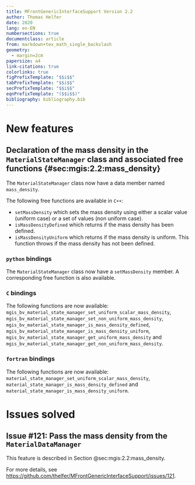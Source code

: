 ```yaml
---
title: MFrontGenericInterfaceSupport Version 2.2
author: Thomas Helfer
date: 2020
lang: en-EN
numbersections: true
documentclass: article
from: markdown+tex_math_single_backslash
geometry:
  - margin=2cm
papersize: a4
link-citations: true
colorlinks: true
figPrefixTemplate: "$$i$$"
tabPrefixTemplate: "$$i$$"
secPrefixTemplate: "$$i$$"
eqnPrefixTemplate: "($$i$$)"
bibliography: bibliography.bib
---
```


# New features

## Declaration of the mass density in the `MaterialStateManager` class and associated free functions {#sec:mgis:2.2:mass_density}

The `MaterialStateManager` class now have a data member named `mass_density`.

The following free functions are available in `C++`:

- `setMassDensity` which sets the mass density using either a scalar
  value (uniform case) or a set of values (non uniform case).
- `isMassDensityDefined` which returns if the mass density has been
  defined.
- `isMassDensityUniform` which returns if the mass density is uniform.
  This function throws if the mass density has not been defined.

### `python` bindings

The `MaterialStateManager` class now have a `setMassDensity` member. A
corresponding free function is also available.

### `C` bindings

The following functions are now available:
`mgis_bv_material_state_manager_set_uniform_scalar_mass_density`,
`mgis_bv_material_state_manager_set_non_uniform_mass_density`,
`mgis_bv_material_state_manager_is_mass_density_defined`,
`mgis_bv_material_state_manager_is_mass_density_uniform`,
`mgis_bv_material_state_manager_get_uniform_mass_density` and
`mgis_bv_material_state_manager_get_non_uniform_mass_density`.

### `fortran` bindings

The following functions are now available:
`material_state_manager_set_uniform_scalar_mass_density`,
`material_state_manager_is_mass_density_defined` and
`material_state_manager_is_mass_density_uniform`.

# Issues solved

## Issue #121: Pass the mass density from the `MaterialDataManager`

This feature is described in Section @sec:mgis:2.2:mass_density.

For more details, see <https://github.com/thelfer/MFrontGenericInterfaceSupport/issues/121>.
